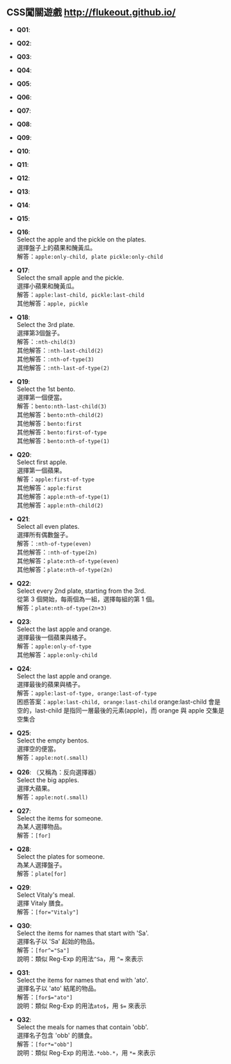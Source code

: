 ## CSS闖關遊戲 http://flukeout.github.io/
- **Q01**:
  <br>
  
- **Q02**:
  <br>
  
- **Q03**:
  <br>
  
- **Q04**:
  <br>
  
- **Q05**:
  <br>
  
- **Q06**:
  <br>
  
- **Q07**:
  <br>
  
- **Q08**:
  <br>
  
- **Q09**:
  <br>
  
- **Q10**:
  <br>
  
- **Q11**:
  <br>
  
- **Q12**:
  <br>
  
- **Q13**:
  <br>
  
- **Q14**:
  <br>
  
- **Q15**:
  <br>
  
- **Q16**:
  <br>Select the apple and the pickle on the plates.
  <br>選擇盤子上的蘋果和醃黃瓜。
  <br>解答：```apple:only-child, plate pickle:only-child```
  
- **Q17**:
  <br>Select the small apple and the pickle.
  <br>選擇小蘋果和醃黃瓜。
  <br>解答：```apple:last-child, pickle:last-child```
  <br>其他解答：```apple, pickle```
  
- **Q18**:
  <br>Select the 3rd plate.
  <br>選擇第3個盤子。
  <br>解答：```:nth-child(3)```
  <br>其他解答：```:nth-last-child(2)```
  <br>其他解答：```:nth-of-type(3)```
  <br>其他解答：```:nth-last-of-type(2)```
    
- **Q19**:
  <br>Select the 1st bento.
  <br>選擇第一個便當。
  <br>解答：```bento:nth-last-child(3)```
  <br>其他解答：```bento:nth-child(2)```
  <br>其他解答：```bento:first```
  <br>其他解答：```bento:first-of-type```
  <br>其他解答：```bento:nth-of-type(1)```
  
- **Q20**:
  <br>Select first apple.
  <br>選擇第一個蘋果。
  <br>解答：```apple:first-of-type```
  <br>其他解答：```apple:first```
  <br>其他解答：```apple:nth-of-type(1)```
  <br>其他解答：```apple:nth-child(2)```
  
- **Q21**:
  <br>Select all even plates.
  <br>選擇所有偶數盤子。
  <br>解答：```:nth-of-type(even)```
  <br>其他解答：```:nth-of-type(2n)```
  <br>其他解答：```plate:nth-of-type(even)```
  <br>其他解答：```plate:nth-of-type(2n)```
  
- **Q22**:
  <br>Select every 2nd plate, starting from the 3rd.
  <br>從第 3 個開始，每兩個為一組，選擇每組的第 1 個。
  <br>解答：```plate:nth-of-type(2n+3)```
  
- **Q23**:
  <br>Select the last apple and orange.
  <br>選擇最後一個蘋果與橘子。
  <br>解答：```apple:only-of-type```
  <br>其他解答：```apple:only-child```
  
- **Q24**:
  <br>Select the last apple and orange.
  <br>選擇最後的蘋果與橘子。
  <br>解答：```apple:last-of-type, orange:last-of-type```
  <br>困惑答案：```apple:last-child, orange:last-child``` orange:last-child 會是空的，last-child 是指同一層最後的元素(apple)，而 orange 與 apple 交集是空集合
  
- **Q25**: 
  <br>Select the empty bentos.
  <br>選擇空的便當。
  <br>解答：```apple:not(.small)```
  
- **Q26**: （又稱為：反向選擇器）
  <br>Select the big apples.
  <br>選擇大蘋果。
  <br>解答：```apple:not(.small)```
  
- **Q27**:
  <br>Select the items for someone.
  <br>為某人選擇物品。
  <br>解答：```[for]```
  
- **Q28**:
  <br>Select the plates for someone.
  <br>為某人選擇盤子。
  <br>解答：```plate[for]```
  
- **Q29**:
  <br>Select Vitaly's meal.
  <br>選擇 Vitaly 膳食。
  <br>解答：```[for="Vitaly"]```
  
- **Q30**:
  <br>Select the items for names that start with 'Sa'.
  <br>選擇名子以 'Sa' 起始的物品。
  <br>解答：```[for^="Sa"]```
  <br>說明：類似 Reg-Exp 的用法```^Sa```，用 ```^=``` 來表示
  
- **Q31**:
  <br>Select the items for names that end with 'ato'.
  <br>選擇名子以 'ato' 結尾的物品。
  <br>解答：```[for$="ato"]```
  <br>說明：類似 Reg-Exp 的用法```ato$```，用 ```$=``` 來表示
  
- **Q32**:
  <br>Select the meals for names that contain 'obb'.
  <br>選擇名子包含 'obb' 的膳食。
  <br>解答：```[for*="obb"]```
  <br>說明：類似 Reg-Exp 的用法```.*obb.*```，用 ```*=``` 來表示
  

